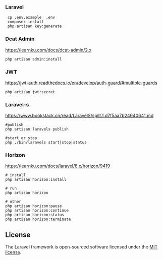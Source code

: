 
### Laravel
````
 cp .env.example  .env
 composer install
 php artisan key:generate

````

### Dcat Admin
https://learnku.com/docs/dcat-admin/2.x
````
php artisan admin:install
````
 

### JWT
https://jwt-auth.readthedocs.io/en/develop/auth-guard/#multiple-guards

````
php artisan jwt:secret
````

### Laravel-s
https://www.bookstack.cn/read/LaravelS/spilt.1.d7f5aa7b24640641.md

````
#publish
php artisan laravels publish

#start or stop
php ./bin/laravels start|stop|status
````

### Horizon
https://learnku.com/docs/laravel/8.x/horizon/9419
````
# install
php artisan horizon:install

# run
php artisan horizon

# other
php artisan horizon:pause
php artisan horizon:continue
php artisan horizon:status
php artisan horizon:terminate
````

## License

The Laravel framework is open-sourced software licensed under the [MIT license](https://opensource.org/licenses/MIT).
